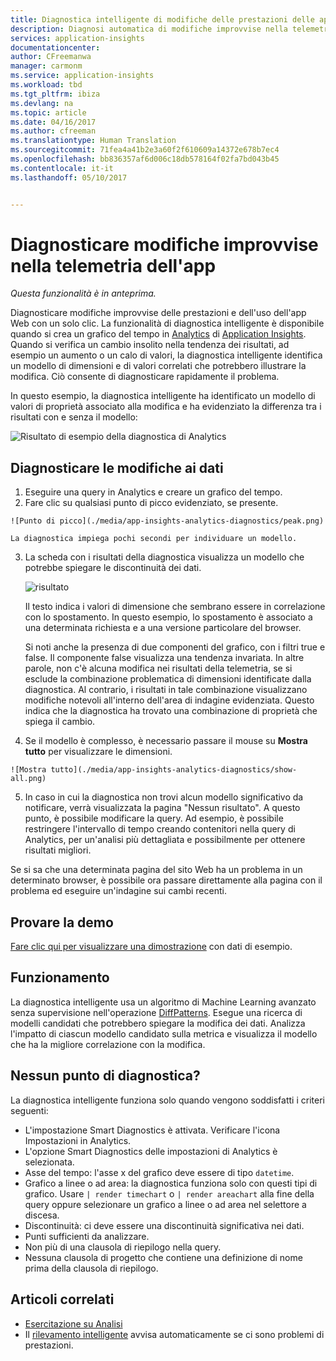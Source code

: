 ```yaml
---
title: Diagnostica intelligente di modifiche delle prestazioni delle app Web in Azure Application Insights | Microsoft Docs
description: Diagnosi automatica di modifiche improvvise nella telemetria delle prestazioni da parte di un&quot;app web.
services: application-insights
documentationcenter: 
author: CFreemanwa
manager: carmonm
ms.service: application-insights
ms.workload: tbd
ms.tgt_pltfrm: ibiza
ms.devlang: na
ms.topic: article
ms.date: 04/16/2017
ms.author: cfreeman
ms.translationtype: Human Translation
ms.sourcegitcommit: 71fea4a41b2e3a60f2f610609a14372e678b7ec4
ms.openlocfilehash: bb836357af6d006c18db578164f02fa7bd043b45
ms.contentlocale: it-it
ms.lasthandoff: 05/10/2017


---
```

# <a name="diagnose-sudden-changes-in-your-app-telemetry"></a>Diagnosticare modifiche improvvise nella telemetria dell'app

*Questa funzionalità è in anteprima.*

Diagnosticare modifiche improvvise delle prestazioni e dell'uso dell'app Web con un solo clic. La funzionalità di diagnostica intelligente è disponibile quando si crea un grafico del tempo in [Analytics](app-insights-analytics.md) di [Application Insights](app-insights-overview.md). Quando si verifica un cambio insolito nella tendenza dei risultati, ad esempio un aumento o un calo di valori, la diagnostica intelligente identifica un modello di dimensioni e di valori correlati che potrebbero illustrare la modifica. Ciò consente di diagnosticare rapidamente il problema. 

In questo esempio, la diagnostica intelligente ha identificato un modello di valori di proprietà associato alla modifica e ha evidenziato la differenza tra i risultati con e senza il modello:

![Risultato di esempio della diagnostica di Analytics](./media/app-insights-analytics-diagnostics/analytics-result.png)
 

## <a name="diagnose-data-changes"></a>Diagnosticare le modifiche ai dati

1.    Eseguire una query in Analytics e creare un grafico del tempo. 
2.    Fare clic su qualsiasi punto di picco evidenziato, se presente.
 
    ![Punto di picco](./media/app-insights-analytics-diagnostics/peak.png)

    La diagnostica impiega pochi secondi per individuare un modello.

3. La scheda con i risultati della diagnostica visualizza un modello che potrebbe spiegare le discontinuità dei dati.

    ![risultato](./media/app-insights-analytics-diagnostics/result.png)
 
    Il testo indica i valori di dimensione che sembrano essere in correlazione con lo spostamento. In questo esempio, lo spostamento è associato a una determinata richiesta e a una versione particolare del browser.

    Si noti anche la presenza di due componenti del grafico, con i filtri true e false. Il componente false visualizza una tendenza invariata. In altre parole, non c'è alcuna modifica nei risultati della telemetria, se si esclude la combinazione problematica di dimensioni identificate dalla diagnostica. Al contrario, i risultati in tale combinazione visualizzano modifiche notevoli all'interno dell'area di indagine evidenziata. Questo indica che la diagnostica ha trovato una combinazione di proprietà che spiega il cambio.

4.    Se il modello è complesso, è necessario passare il mouse su **Mostra tutto** per visualizzare le dimensioni.

    ![Mostra tutto](./media/app-insights-analytics-diagnostics/show-all.png)
 
5.    In caso in cui la diagnostica non trovi alcun modello significativo da notificare, verrà visualizzata la pagina "Nessun risultato". A questo punto, è possibile modificare la query. Ad esempio, è possibile restringere l'intervallo di tempo creando contenitori nella query di Analytics, per un'analisi più dettagliata e possibilmente per ottenere risultati migliori.

Se si sa che una determinata pagina del sito Web ha un problema in un determinato browser, è possibile ora passare direttamente alla pagina con il problema ed eseguire un'indagine sui cambi recenti.

## <a name="try-the-demo"></a>Provare la demo

[Fare clic qui per visualizzare una dimostrazione](https://analytics.applicationinsights.io/demo?q=H4sIAAAAAAAAA3VSTY%2FTQAy991dYPXWlLf0QIO2KIiGWA3duiMPsxEnMzhe2p6WIH48nVUsuGylRNPOe3%2FOzN5vFZgPfRhL4VZHPIGM%2BCdgHdESgpMjOKx0RnsgNKYuSF%2BjRaWUE7xKMGIoBgTpMSv2Z0jBxOWc1QBWEPjM4EMUCP2uc0A3x8E5HKMi%2BEQNC7oHRbIgKdJWdUk5vmr9PvdkArildit%2Fcrk0lBDjnyhBzk%2FKVxdTy0QhNY6RhDPYqdlCy9XMV96NjBZc68IH8y6Tzuf01iZxeIZ%2FI5DqMOYmaQQRXNUdz6qGb5WOdSKEXnOozHtEFK%2Bh0qnq5YQzGF9DcoinoqbcigkO0NOZRNGOZaaBkMuat5xznFOtULKhG%2BdrGlVDhy%2B8SMlsETV8dD6gTd0YrbsBrFq6U1v%2Filv4C%2FsJpRJuwUrQTZ0P7eIDOHLeD1X67e7%2Fe7dbbB9htH%2Ffbu4vQDfvhFez%2B8a1h%2F1f3VSy%2BJ4Ol1oN8X4qN0qMZWv44HJanzKFLeJIltKcRpcbomP7gbHNkdV2Xe1uqO3g%2BwzOl1c3PvbmMlC7KjKlry2GX0w4s%2FgFoo5%2BhBAMAAA%3D%3D&timespan=PT24H) con dati di esempio.

## <a name="how-it-works"></a>Funzionamento

La diagnostica intelligente usa un algoritmo di Machine Learning avanzato senza supervisione nell'operazione [DiffPatterns](app-insights-analytics-reference.md#evaluate-diffpatterns). Esegue una ricerca di modelli candidati che potrebbero spiegare la modifica dei dati. Analizza l'impatto di ciascun modello candidato sulla metrica e visualizza il modello che ha la migliore correlazione con la modifica.

## <a name="no-diagnostic-points"></a>Nessun punto di diagnostica?

La diagnostica intelligente funziona solo quando vengono soddisfatti i criteri seguenti:

 * L'impostazione Smart Diagnostics è attivata. Verificare l'icona Impostazioni in Analytics.
 * L'opzione Smart Diagnostics delle impostazioni di Analytics è selezionata. 
 * Asse del tempo: l'asse x del grafico deve essere di tipo `datetime`.
 * Grafico a linee o ad area: la diagnostica funziona solo con questi tipi di grafico. Usare `| render timechart` o `| render areachart` alla fine della query oppure selezionare un grafico a linee o ad area nel selettore a discesa.
 * Discontinuità: ci deve essere una discontinuità significativa nei dati.
 * Punti sufficienti da analizzare.
 * Non più di una clausola di riepilogo nella query.
 * Nessuna clausola di progetto che contiene una definizione di nome prima della clausola di riepilogo.

 
 ## <a name="related-articles"></a>Articoli correlati

 * [Esercitazione su Analisi](app-insights-analytics-tour.md)
 * Il [rilevamento intelligente](app-insights-proactive-diagnostics.md) avvisa automaticamente se ci sono problemi di prestazioni.
